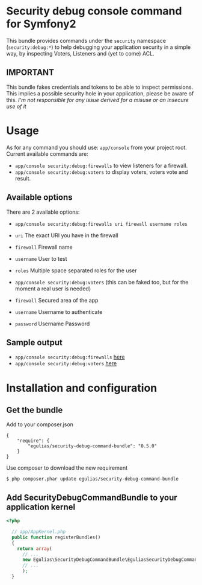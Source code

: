 # Security debug console command for Symfony2

This bundle provides commands under the `security` namespace (`security:debug:*`) to help debugging your application
security in a simple way, by inspecting Voters, Listeners and (yet to come) ACL.

## IMPORTANT

This bundle fakes credentials and tokens to be able to inspect permissions. This implies a possible security hole in
your application, please be aware of this. *I'm not responsible for any issue derived for a misuse or an insecure use of it* 

# Usage

As for any command you should use: `app/console` from your project root.
Current available commands are:

- `app/console security:debug:firewalls`  to view listeners for a firewall.
- `app/console security:debug:voters`     to display voters, voters vote and result.

## Available options

There are 2 available options:

* `app/console security:debug:firewalls uri firewall username roles`
 * `uri`         The exact URI you have in the firewall
 * `firewall`    Firewall name
 * `username`    User to test
 * `roles`       Multiple space separated roles for the user

* `app/console security:debug:voters` (this can be faked too, but for the moment a real user is needed)
 * `firewall`              Secured area of the app
 * `username`              Username to authenticate
 * `password`              Username Password

## Sample output 
* `app/console security:debug:firewalls`  [here](https://gist.github.com/egulias/7186738)
* `app/console security:debug:voters`     [here](https://gist.github.com/egulias/7186678)

# Installation and configuration

## Get the bundle
Add to your composer.json

```
{
    "require": {
        "egulias/security-debug-command-bundle": "0.5.0"
    }
}
```

Use composer to download the new requirement
``` 
$ php composer.phar update egulias/security-debug-command-bundle
```

## Add SecurityDebugCommandBundle to your application kernel

``` php
<?php

  // app/AppKernel.php
  public function registerBundles()
  {
    return array(
      // ...
      new Egulias\SecurityDebugCommandBundle\EguliasSecurityDebugCommandBundle(),
      // ...
      );
  }
```

